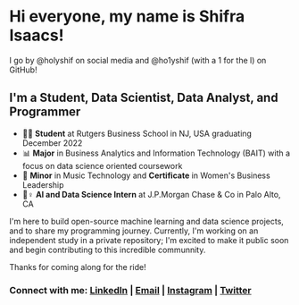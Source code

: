 # Hi everyone, my name is Shifra Isaacs!
I go by @holyshif on social media and @ho1yshif (with a 1 for the l) on GitHub!

## I'm a Student, Data Scientist, Data Analyst, and Programmer
- 👩‍🎓 **Student** at Rutgers Business School in NJ, USA graduating December 2022
- 📊 **Major** in Business Analytics and Information Technology (BAIT) with a focus on data science oriented coursework
- 🎹 **Minor** in Music Technology and **Certificate** in Women's Business Leadership
- 🏦♀️ **AI and Data Science Intern** at J.P.Morgan Chase & Co in Palo Alto, CA

I'm here to build open-source machine learning and data science projects, and to share my programming journey.
Currently, I'm working on an independent study in a private repository; I'm excited to make it public soon and begin contributing to this incredible communnity.

Thanks for coming along for the ride!

### Connect with me: [LinkedIn](https://www.linkedin.com/in/shifra-isaacs/) | [Email](mailto:shifraisaacs@gmail.com) | [Instagram](https://www.instagram.com/holyshif/) | [Twitter](https://.twitter.com/holyshif)
